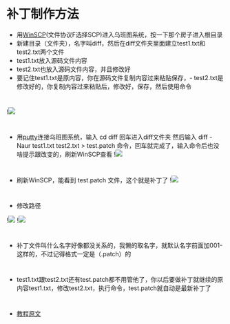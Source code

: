 # 补丁制作方法
- 用[WinSCP](https://winscp.net/eng/download.php)(文件协议F选择SCP)进入乌班图系统，按一下那个房子进入根目录
- 新建目录（文件夹），名字叫diff，然后在diff文件夹里面建立test1.txt和test2.txt两个文件
- test1.txt放入源码文件内容
- test2.txt也放入源码文件内容，并且修改好
- 要记住test1.txt是原内容，你在源码文件复制内容过来粘贴保存，- test2.txt是修改好的，你复制内容过来粘贴后，修改好，保存，然后使用命令
#
!<img src="https://github.com/danshui-git/shuoming/blob/master/doc/x001.png" />

#
- 用[putty](https://www.chiark.greenend.org.uk/~sgtatham/putty/releases/0.74.html)连接乌班图系统，输入 cd diff  回车进入diff文件夹
然后输入 diff -Naur test1.txt test2.txt > test.patch 命令，回车就完成了，输入命令后也没啥提示跟改变的，刷新WinSCP查看
!<img src="https://github.com/danshui-git/shuoming/blob/master/doc/x004.png" />
#
- 刷新WinSCP，能看到 test.patch 文件，这个就是补丁了
!<img src="https://github.com/danshui-git/shuoming/blob/master/doc/x002.png" />

#
- 修改路径

!<img src="https://github.com/danshui-git/shuoming/blob/master/doc/x003.png" />
!<img src="https://github.com/danshui-git/shuoming/blob/master/doc/x005.png" />

#
- 补丁文件叫什么名字好像都没关系的，我懒的取名字，就默认名字前面加001-这样的，不过记得格式一定是（.patch）的
#
- test1.txt跟test2.txt还有test.patch都不用管他了，你以后要做补丁就继续的原内容test1.txt，修改test2.txt，执行命令，test.patch就自动是最新补丁了
#
#
- [教程原文](https://www.cnblogs.com/paul8339/p/11598782.html)
